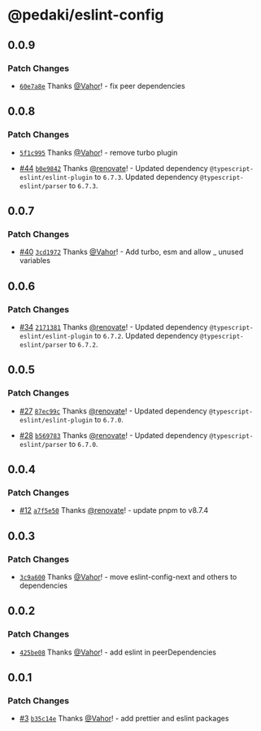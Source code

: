# @pedaki/eslint-config

## 0.0.9

### Patch Changes

- [`60e7a8e`](https://github.com/PedakiHQ/pedaki/commit/60e7a8e081ebc80ca5f526dc2ed190fa805edd87) Thanks [@Vahor](https://github.com/Vahor)! - fix peer dependencies

## 0.0.8

### Patch Changes

- [`5f1c995`](https://github.com/PedakiHQ/pedaki/commit/5f1c9958d531b882318d5bda647df4a223dd5174) Thanks [@Vahor](https://github.com/Vahor)! - remove turbo plugin

- [#44](https://github.com/PedakiHQ/pedaki/pull/44) [`b0e9842`](https://github.com/PedakiHQ/pedaki/commit/b0e9842634ad3087f1c273f343103104d9113ae2) Thanks [@renovate](https://github.com/apps/renovate)! - Updated dependency `@typescript-eslint/eslint-plugin` to `6.7.3`.
  Updated dependency `@typescript-eslint/parser` to `6.7.3`.

## 0.0.7

### Patch Changes

- [#40](https://github.com/PedakiHQ/pedaki/pull/40) [`3cd1972`](https://github.com/PedakiHQ/pedaki/commit/3cd1972d4c7dc32ee9103d83b65e8fe575a381dc) Thanks [@Vahor](https://github.com/Vahor)! - Add turbo, esm and allow \_ unused variables

## 0.0.6

### Patch Changes

- [#34](https://github.com/PedakiHQ/pedaki/pull/34) [`2171381`](https://github.com/PedakiHQ/pedaki/commit/21713816c384c26e4d4b56406d5140c94410224d) Thanks [@renovate](https://github.com/apps/renovate)! - Updated dependency `@typescript-eslint/eslint-plugin` to `6.7.2`.
  Updated dependency `@typescript-eslint/parser` to `6.7.2`.

## 0.0.5

### Patch Changes

- [#27](https://github.com/PedakiHQ/pedaki/pull/27) [`87ec99c`](https://github.com/PedakiHQ/pedaki/commit/87ec99cc8022272fc9ccb1aed45fb4ef3ccdf61c) Thanks [@renovate](https://github.com/apps/renovate)! - Updated dependency `@typescript-eslint/eslint-plugin` to `6.7.0`.

- [#28](https://github.com/PedakiHQ/pedaki/pull/28) [`b569783`](https://github.com/PedakiHQ/pedaki/commit/b5697834dd48eec62baaaca3218aa1e1c4093974) Thanks [@renovate](https://github.com/apps/renovate)! - Updated dependency `@typescript-eslint/parser` to `6.7.0`.

## 0.0.4

### Patch Changes

- [#12](https://github.com/PedakiHQ/pedaki/pull/12) [`a7f5e50`](https://github.com/PedakiHQ/pedaki/commit/a7f5e50e20947ca800683b0ca90b32647c4ae4ff) Thanks [@renovate](https://github.com/apps/renovate)! - update pnpm to v8.7.4

## 0.0.3

### Patch Changes

- [`3c9a600`](https://github.com/PedakiHQ/pedaki/commit/3c9a600862c98437b71952c806910e30a36e85e0) Thanks [@Vahor](https://github.com/Vahor)! - move eslint-config-next and others to dependencies

## 0.0.2

### Patch Changes

- [`425be08`](https://github.com/PedakiHQ/pedaki/commit/425be082980337501538f4119ecd3b38c588f627) Thanks [@Vahor](https://github.com/Vahor)! - add eslint in peerDependencies

## 0.0.1

### Patch Changes

- [#3](https://github.com/PedakiHQ/pedaki/pull/3) [`b35c14e`](https://github.com/PedakiHQ/pedaki/commit/b35c14ed0deee6070b064f9a7c145ee9ca000936) Thanks [@Vahor](https://github.com/Vahor)! - add prettier and eslint packages
